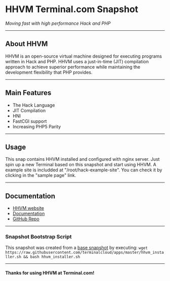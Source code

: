 # **HHVM** Terminal.com Snapshot

*Moving fast with high performance Hack and PHP*

---

## About HHVM

HHVM is an open-source virtual machine designed for executing programs written in Hack and PHP. 
HHVM uses a just-in-time (JIT) compilation approach to achieve superior performance while maintaining the development flexibility that PHP provides.

---

## Main Features

- The Hack Language
- JIT Compilation
- HNI
- FastCGI support
- Increasing PHP5 Parity

---

## Usage

This snap contains HHVM installed and configured with nginx server.
Just spin up a new Terminal based on this snapshot and start using HHVM.
A example site is includded at "/root/hack-example-site". You can check it by clicking in the "sample page" link.


---

## Documentation

- [HHVM website](http://hhvm.com/)
- [Documentation](https://github.com/hhvm/hack-hhvm-docs)
- [GitHub Repo](https://github.com/facebook/hhvm)

---

### Snapshot Bootstrap Script

This snapshot was created from a [base snapshot](https://www.terminal.com/tiny/FzpHiTXG1K) by executing:
`wget https://raw.githubusercontent.com/terminalcloud/apps/master/hhvm_installer.sh && bash hhvm_installer.sh`

---

#### Thanks for using HHVM at Terminal.com!
